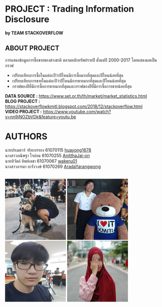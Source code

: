 # PROJECT : Trading Information Disclosure
**by TEAM STACKOVERFLOW**

## ABOUT PROJECT
การแสดงข้อมูลการซื้อขายของต่างชาติ ตลาดหลักทรัพย์รายปี ตั้งแต่ปี 2000-2017 โดยแสดงผลเป็นกราฟ
- เปรียบเทียบการซื้อในแต่ละปีว่าปีไหนมีการซื้อมากที่สุดและปีไหนน้อยที่สุด
- เปรียบเทียบการขายในแต่ละปีว่าปีไหนมีการขายมากที่สุดและปีไหนน้อยที่สุด
- กราฟของปีที่มีการซื้อการขายมากที่สุดและกราฟของปีที่มีการซื้อการขายน้อยที่สุด

**DATA SOURCE     :**   https://www.set.or.th/th/market/market_statistics.html
<br>**BLOG PROJECT    :**   https://stackoverflowkmitl.blogspot.com/2018/12/stackoverflow.html
<br>**VIDEO PROJECT   :**   https://www.youtube.com/watch?v=nn9iNOZbVDk&feature=youtu.be
 			
# AUTHORS
นายปรเมศวร์ จริยะยรรยง 61070115 [huayong1678](https://github.com/huayong1678)
<br>นางสาวอณิษฐา ใจอ่อน 61070255 [AnitthaJai-on](https://github.com/AnitthaJai-on)
<br>นายทิวัตถ์ ทิพย์เลขา 61070067 [wakeru01](https://github.com/wakeru01)
<br>นางสาวอารดา ยะรังวงษ์ 61070269 [AradaYarangwong](https://github.com/AradaYarangwong)

<br><img src="AUTHORS/A.jpg" width="200px" height="200px"> <img src="AUTHORS/B.jpg" width="200px" height="200px"> <img src="AUTHORS/C.jpg" width="200px" height="200px"> <img src="AUTHORS/D.jpg" width="200px" height="200px">
